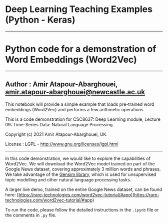 # Deep Learning Teaching Examples (Python - Keras)

---
# Python code for a demonstration of Word Embeddings (Word2Vec)
---

## Author : Amir Atapour-Abarghouei, amir.atapour-abarghouei@newcastle.ac.uk

This notebook will provide a simple example that loads pre-trained word embeddings (Word2Vec) and performs a few arithmetic operations.

This is a code demonstration for CSC8637: Deep Learning module, Lecture 09: Time-Series Data: Natural Language Processing.

Copyright (c) 2021 Amir Atapour-Abarghouei, UK.

License : LGPL - http://www.gnu.org/licenses/lgpl.html

---

In this code demonstration, we would like to explore the capabilities of Word2Vec. We will download the Word2Vec model trained on part of the Google News dataset, covering approximately 3 million words and phrases. We take advantage of the [Gensim library](https://pypi.org/project/gensim/), which is used for unsupervised topic modelling and other natural language processing tasks.

A larger live demo, trained on the entire Google News dataset, can be found here: [https://rare-technologies.com/word2vec-tutorial/#app](https://rare-technologies.com/word2vec-tutorial/#app)

To run the code, please follow the detailed instructions in the `.ipynb` file or the comments in `.py` file.